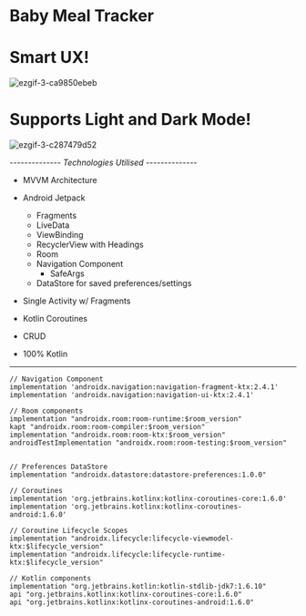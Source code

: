 # Baby Meal Tracker

# Smart UX!
![ezgif-3-ca9850ebeb](https://user-images.githubusercontent.com/79411811/166949209-5e022957-88ee-43d3-80b8-ff1a9129f079.gif) 

# Supports Light and Dark Mode!
![ezgif-3-c287479d52](https://user-images.githubusercontent.com/79411811/166951845-8d903f51-6247-41f5-90ab-61b649892e64.gif)



-------------- *Technologies Utilised* --------------

- MVVM Architecture

- Android Jetpack
  - Fragments
  - LiveData
  - ViewBinding
  - RecyclerView with Headings
  - Room
  - Navigation Component
     - SafeArgs
  - DataStore for saved preferences/settings

  
- Single Activity w/ Fragments
  
- Kotlin Coroutines
  
- CRUD
  
- 100% Kotlin


---------------------------------------------------------------------------------------------------------------------------

    // Navigation Component
    implementation 'androidx.navigation:navigation-fragment-ktx:2.4.1'
    implementation 'androidx.navigation:navigation-ui-ktx:2.4.1'

    // Room components
    implementation "androidx.room:room-runtime:$room_version"
    kapt "androidx.room:room-compiler:$room_version"
    implementation "androidx.room:room-ktx:$room_version"
    androidTestImplementation "androidx.room:room-testing:$room_version"


    // Preferences DataStore
    implementation "androidx.datastore:datastore-preferences:1.0.0"

    // Coroutines
    implementation 'org.jetbrains.kotlinx:kotlinx-coroutines-core:1.6.0'
    implementation 'org.jetbrains.kotlinx:kotlinx-coroutines-android:1.6.0'

    // Coroutine Lifecycle Scopes
    implementation "androidx.lifecycle:lifecycle-viewmodel-ktx:$lifecycle_version"
    implementation "androidx.lifecycle:lifecycle-runtime-ktx:$lifecycle_version"

    // Kotlin components
    implementation "org.jetbrains.kotlin:kotlin-stdlib-jdk7:1.6.10"
    api "org.jetbrains.kotlinx:kotlinx-coroutines-core:1.6.0"
    api "org.jetbrains.kotlinx:kotlinx-coroutines-android:1.6.0"
